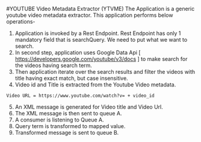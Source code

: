 #YOUTUBE Video Metadata Extractor (YTVME)
The Application is a generic youtube video metadata extractor. This application performs below operations-<br/>
1. Application is invoked by a Rest Endpoint. Rest Endpoint has only 1 mandatory field that is searchQuery. We need to put what we want to search.
2. In second step, application uses Google Data Api [ https://developers.google.com/youtube/v3/docs ] to make search for the videos having search term.
3. Then application iterate over the search results and filter the videos with title having exact match, but case insensitive.
4. Video id and Title is extracted from the Youtube Video metadata.
```
Video URL = https://www.youtube.com/watch?v= + video_id
```
5. An XML message is generated for Video title and Video Url.
6. The XML message is then sent to queue A.
7. A consumer is listening to Queue A.
8. Query term is transformed to mapped value.
9. Transformed message is sent to queue B.
